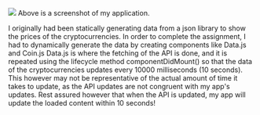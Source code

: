 ![](https://imgur.com/JkRGo66)
Above is a screenshot of my application.


I originally had been statically generating data from a json library to show the prices of the cryptocurrencies. 
In order to complete the assignment, I had to dynamically generate the data by creating components like Data.js and Coin.js
Data.js is where the fetching of the API is done, and it is repeated using the lifecycle method componentDidMount() so that the data of the cryptocurrencies updates every 10000 milliseconds (10 seconds). This however may not be representative of the actual amount of time it takes to update, as the API updates are not congruent with my app's updates. Rest assured however that when the API is updated, my app will update the loaded content within 10 seconds!
